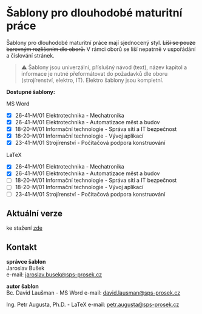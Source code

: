 # Šablony pro dlouhodobé maturitní práce

Šablony pro dlouhodobé maturitní práce mají sjednocený styl. ~~Liší se pouze barevným rozlišením dle oborů.~~ V rámci oborů se liší nepatrně v uspořádání a číslování stránek.

> :warning: Šablony jsou univerzální, příslušný návod (text), název kapitol a informace je nutné přeformátovat do požadavků dle oboru (strojírenství, elektro, IT). Elektro šablony jsou kompletní.

**Dostupné šablony:**

MS Word

- [x] 26-41-M/01 Elektrotechnika - Mechatronika
- [x] 26-41-M/01 Elektrotechnika - Automatizace měst a budov
- [x] 18-20-M/01 Informační technologie - Správa sítí a IT bezpečnost
- [x] 18-20-M/01 Informační technologie - Vývoj aplikací
- [x] 23-41-M/01 Strojírenství - Počítačová podpora konstruování

LaTeX

- [x] 26-41-M/01 Elektrotechnika - Mechatronika
- [x] 26-41-M/01 Elektrotechnika - Automatizace měst a budov
- [ ] 18-20-M/01 Informační technologie - Správa sítí a IT bezpečnost
- [ ] 18-20-M/01 Informační technologie - Vývoj aplikací
- [ ] 23-41-M/01 Strojírenství - Počítačová podpora konstruování

## Aktuální verze ##
ke stažení [zde](https://github.com/sps-prosek/dmp-sablony/releases/latest)

## Kontakt
**správce šablon**  
Jaroslav Bušek  
e-mail: jaroslav.busek@sps-prosek.cz  

**autor šablon**  
Bc. David Laušman - MS Word
e-mail: david.lausman@sps-prosek.cz  

Ing. Petr Augusta, Ph.D. - LaTeX
e-mail: petr.augusta@sps-prosek.cz
